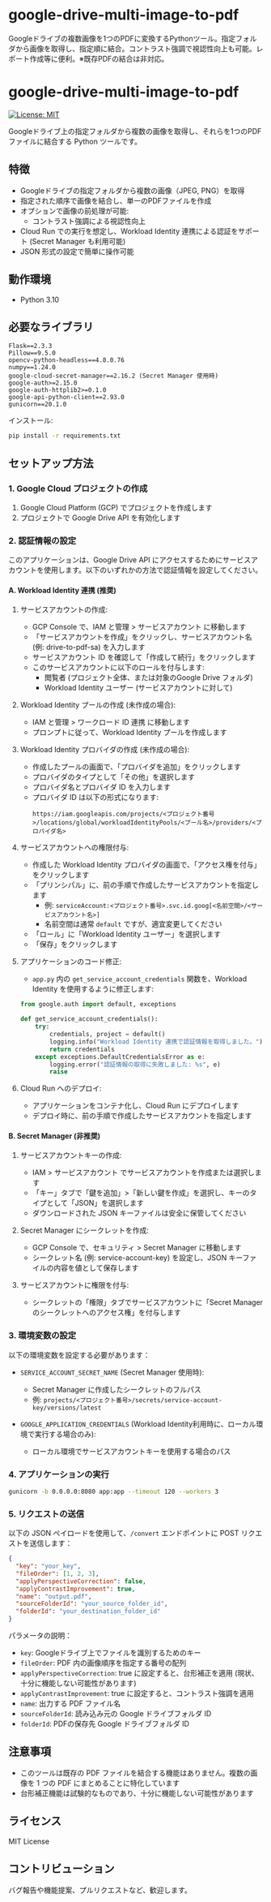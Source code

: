 # google-drive-multi-image-to-pdf
Googleドライブの複数画像を1つのPDFに変換するPythonツール。指定フォルダから画像を取得し、指定順に結合。コントラスト強調で視認性向上も可能。レポート作成等に便利。※既存PDFの結合は非対応。

# google-drive-multi-image-to-pdf

[![License: MIT](https://img.shields.io/badge/License-MIT-yellow.svg)](https://opensource.org/licenses/MIT)

Googleドライブ上の指定フォルダから複数の画像を取得し、それらを1つのPDFファイルに結合する Python ツールです。

## 特徴

* Googleドライブの指定フォルダから複数の画像（JPEG, PNG）を取得
* 指定された順序で画像を結合し、単一のPDFファイルを作成
* オプションで画像の前処理が可能:
  * コントラスト強調による視認性向上
* Cloud Run での実行を想定し、Workload Identity 連携による認証をサポート (Secret Manager も利用可能)
* JSON 形式の設定で簡単に操作可能

## 動作環境

* Python 3.10

## 必要なライブラリ

```
Flask==2.3.3
Pillow==9.5.0
opencv-python-headless==4.8.0.76
numpy==1.24.0
google-cloud-secret-manager==2.16.2 (Secret Manager 使用時)
google-auth>=2.15.0
google-auth-httplib2>=0.1.0
google-api-python-client==2.93.0
gunicorn==20.1.0
```

インストール:

```bash
pip install -r requirements.txt
```

## セットアップ方法

### 1. Google Cloud プロジェクトの作成

1. Google Cloud Platform (GCP) でプロジェクトを作成します
2. プロジェクトで Google Drive API を有効化します

### 2. 認証情報の設定

このアプリケーションは、Google Drive API にアクセスするためにサービスアカウントを使用します。以下のいずれかの方法で認証情報を設定してください。

#### A. Workload Identity 連携 (推奨)

1. サービスアカウントの作成:
   * GCP Console で、IAM と管理 > サービスアカウント に移動します
   * 「サービスアカウントを作成」をクリックし、サービスアカウント名 (例: drive-to-pdf-sa) を入力します
   * サービスアカウント ID を確認して「作成して続行」をクリックします
   * このサービスアカウントに以下のロールを付与します:
     * 閲覧者 (プロジェクト全体、または対象のGoogle Drive フォルダ)
     * Workload Identity ユーザー (サービスアカウントに対して)

2. Workload Identity プールの作成 (未作成の場合):
   * IAM と管理 > ワークロード ID 連携 に移動します
   * プロンプトに従って、Workload Identity プールを作成します

3. Workload Identity プロバイダの作成 (未作成の場合):
   * 作成したプールの画面で、「プロバイダを追加」をクリックします
   * プロバイダのタイプとして「その他」を選択します
   * プロバイダ名とプロバイダ ID を入力します
   * プロバイダ ID は以下の形式になります:
     ```
     https://iam.googleapis.com/projects/<プロジェクト番号>/locations/global/workloadIdentityPools/<プール名>/providers/<プロバイダ名>
     ```

4. サービスアカウントへの権限付与:
   * 作成した Workload Identity プロバイダの画面で、「アクセス権を付与」をクリックします
   * 「プリンシパル」に、前の手順で作成したサービスアカウントを指定します
     * 例: `serviceAccount:<プロジェクト番号>.svc.id.goog[<名前空間>/<サービスアカウント名>]`
     * 名前空間は通常 `default` ですが、適宜変更してください
   * 「ロール」に「Workload Identity ユーザー」を選択します
   * 「保存」をクリックします

5. アプリケーションのコード修正:
   * `app.py` 内の `get_service_account_credentials` 関数を、Workload Identity を使用するように修正します:

   ```python
   from google.auth import default, exceptions

   def get_service_account_credentials():
       try:
           credentials, project = default()
           logging.info("Workload Identity 連携で認証情報を取得しました。")
           return credentials
       except exceptions.DefaultCredentialsError as e:
           logging.error("認証情報の取得に失敗しました: %s", e)
           raise
   ```

6. Cloud Run へのデプロイ:
   * アプリケーションをコンテナ化し、Cloud Run にデプロイします
   * デプロイ時に、前の手順で作成したサービスアカウントを指定します

#### B. Secret Manager (非推奨)

1. サービスアカウントキーの作成:
   * IAM > サービスアカウント でサービスアカウントを作成または選択します
   * 「キー」タブで「鍵を追加」>「新しい鍵を作成」を選択し、キーのタイプとして「JSON」を選択します
   * ダウンロードされた JSON キーファイルは安全に保管してください

2. Secret Manager にシークレットを作成:
   * GCP Console で、セキュリティ > Secret Manager に移動します
   * シークレット名 (例: service-account-key) を設定し、JSON キーファイルの内容を値として保存します

3. サービスアカウントに権限を付与:
   * シークレットの「権限」タブでサービスアカウントに「Secret Manager のシークレットへのアクセス権」を付与します

### 3. 環境変数の設定

以下の環境変数を設定する必要があります：

* `SERVICE_ACCOUNT_SECRET_NAME` (Secret Manager 使用時):
  * Secret Manager に作成したシークレットのフルパス
  * 例: `projects/<プロジェクト番号>/secrets/service-account-key/versions/latest`

* `GOOGLE_APPLICATION_CREDENTIALS` (Workload Identity利用時に、ローカル環境で実行する場合のみ):
  * ローカル環境でサービスアカウントキーを使用する場合のパス

### 4. アプリケーションの実行

```bash
gunicorn -b 0.0.0.0:8080 app:app --timeout 120 --workers 3
```

### 5. リクエストの送信

以下の JSON ペイロードを使用して、`/convert` エンドポイントに POST リクエストを送信します：

```json
{
  "key": "your_key",
  "fileOrder": [1, 2, 3],
  "applyPerspectiveCorrection": false,
  "applyContrastImprovement": true,
  "name": "output.pdf",
  "sourceFolderId": "your_source_folder_id",
  "folderId": "your_destination_folder_id"
}
```

パラメータの説明：
* `key`: Googleドライブ上でファイルを識別するためのキー
* `fileOrder`: PDF 内の画像順序を指定する番号の配列
* `applyPerspectiveCorrection`: true に設定すると、台形補正を適用 (現状、十分に機能しない可能性があります)
* `applyContrastImprovement`: true に設定すると、コントラスト強調を適用
* `name`: 出力する PDF ファイル名
* `sourceFolderId`: 読み込み元の Google ドライブフォルダ ID
* `folderId`: PDFの保存先 Google ドライブフォルダ ID

## 注意事項

* このツールは既存の PDF ファイルを結合する機能はありません。複数の画像を 1 つの PDF にまとめることに特化しています
* 台形補正機能は試験的なものであり、十分に機能しない可能性があります

## ライセンス

MIT License

## コントリビューション

バグ報告や機能提案、プルリクエストなど、歓迎します。
